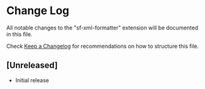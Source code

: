 # Change Log

All notable changes to the "sf-xml-formatter" extension will be documented in this file.

Check [Keep a Changelog](http://keepachangelog.com/) for recommendations on how to structure this file.

## [Unreleased]

- Initial release